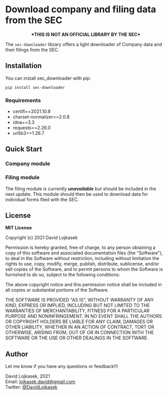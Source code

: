 # Download company and filing data from the SEC
<p style="text-align:center;"><strong>*THIS IS NOT AN OFFICIAL LIBRARY BY THE SEC*</strong></p>


The ```sec-downloader``` library offers a light downloader of Company data and their filings from the SEC.

## Installation

You can install sec_downloader with pip:
```
pip install sec-downloader
```

### Requirements

* certifi==2021.10.8
* charset-normalizer==2.0.8
* idna==3.3
* requests==2.26.0
* urllib3==1.26.7


## Quick Start

### Company module

### Filing module

The filing module is currently <strong><i>unavailable</i></strong> but should be included in the next update. This
module should then be used to download data for individual forms filed with the SEC.

## License

<strong>MIT License</strong>

Copyright (c) 2021 David Lojkasek

Permission is hereby granted, free of charge, to any person obtaining a copy of this software and associated
documentation files (the "Software"), to deal in the Software without restriction, including without limitation the
rights to use, copy, modify, merge, publish, distribute, sublicense, and/or sell copies of the Software, and to permit
persons to whom the Software is furnished to do so, subject to the following conditions:

The above copyright notice and this permission notice shall be included in all copies or substantial portions of the
Software.

THE SOFTWARE IS PROVIDED "AS IS", WITHOUT WARRANTY OF ANY KIND, EXPRESS OR  IMPLIED, INCLUDING BUT NOT LIMITED TO THE
WARRANTIES OF MERCHANTABILITY, FITNESS FOR A PARTICULAR PURPOSE AND NONINFRINGEMENT. IN NO EVENT SHALL THE AUTHORS OR
COPYRIGHT HOLDERS BE LIABLE FOR ANY CLAIM, DAMAGES OR OTHER  LIABILITY, WHETHER IN AN ACTION OF CONTRACT, TORT OR
OTHERWISE, ARISING FROM, OUT OF OR IN CONNECTION WITH THE SOFTWARE OR THE USE OR OTHER DEALINGS IN THE SOFTWARE.

## Author

Let me know if you have any questions or feedback!!!

David Lojkasek, 2021<br>
Email: [lojkasek.david@gmail.com](mailto:lojkasek.david@gmail.com)<br>
Twitter: [@DavidLojkasek](https://twitter.com/DavidLojkasek)
